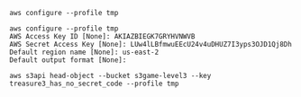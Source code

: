     
    aws configure --profile tmp

    aws configure --profile tmp
    AWS Access Key ID [None]: AKIAZBIEGK7GRYHVNWVB
    AWS Secret Access Key [None]: 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
    Default region name [None]: us-east-2
    Default output format [None]:

    aws s3api head-object --bucket s3game-level3 --key treasure3_has_no_secret_code --profile tmp